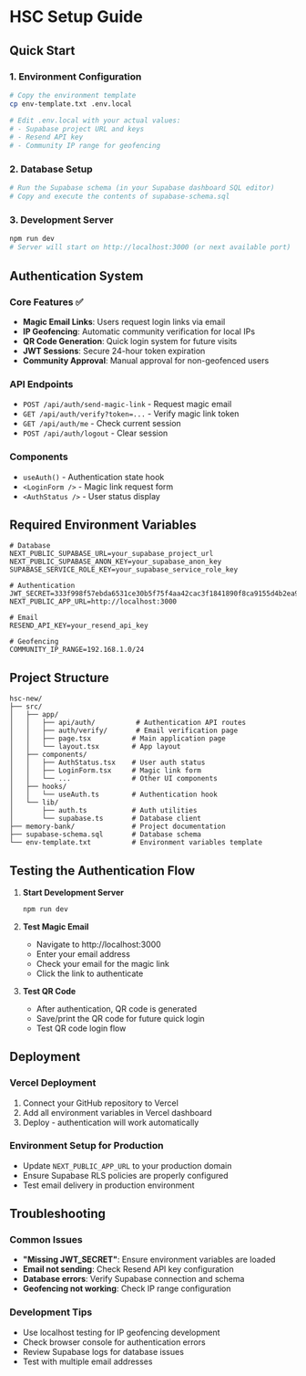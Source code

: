 # HSC Setup Guide

## Quick Start

### 1. Environment Configuration
```bash
# Copy the environment template
cp env-template.txt .env.local

# Edit .env.local with your actual values:
# - Supabase project URL and keys
# - Resend API key  
# - Community IP range for geofencing
```

### 2. Database Setup
```bash
# Run the Supabase schema (in your Supabase dashboard SQL editor)
# Copy and execute the contents of supabase-schema.sql
```

### 3. Development Server
```bash
npm run dev
# Server will start on http://localhost:3000 (or next available port)
```

## Authentication System

### Core Features ✅
- **Magic Email Links**: Users request login links via email
- **IP Geofencing**: Automatic community verification for local IPs  
- **QR Code Generation**: Quick login system for future visits
- **JWT Sessions**: Secure 24-hour token expiration
- **Community Approval**: Manual approval for non-geofenced users

### API Endpoints
- `POST /api/auth/send-magic-link` - Request magic email
- `GET /api/auth/verify?token=...` - Verify magic link token
- `GET /api/auth/me` - Check current session
- `POST /api/auth/logout` - Clear session

### Components
- `useAuth()` - Authentication state hook
- `<LoginForm />` - Magic link request form
- `<AuthStatus />` - User status display

## Required Environment Variables

```env
# Database
NEXT_PUBLIC_SUPABASE_URL=your_supabase_project_url
NEXT_PUBLIC_SUPABASE_ANON_KEY=your_supabase_anon_key  
SUPABASE_SERVICE_ROLE_KEY=your_supabase_service_role_key

# Authentication
JWT_SECRET=333f998f57ebda6531ce30b5f75f4aa42cac3f1841890f8ca9155d4b2ea947cd
NEXT_PUBLIC_APP_URL=http://localhost:3000

# Email
RESEND_API_KEY=your_resend_api_key

# Geofencing
COMMUNITY_IP_RANGE=192.168.1.0/24
```

## Project Structure

```
hsc-new/
├── src/
│   ├── app/
│   │   ├── api/auth/          # Authentication API routes
│   │   ├── auth/verify/       # Email verification page
│   │   ├── page.tsx          # Main application page
│   │   └── layout.tsx        # App layout
│   ├── components/
│   │   ├── AuthStatus.tsx    # User auth status
│   │   ├── LoginForm.tsx     # Magic link form
│   │   └── ...               # Other UI components
│   ├── hooks/
│   │   └── useAuth.ts        # Authentication hook
│   └── lib/
│       ├── auth.ts           # Auth utilities
│       └── supabase.ts       # Database client
├── memory-bank/              # Project documentation
├── supabase-schema.sql       # Database schema
└── env-template.txt          # Environment variables template
```

## Testing the Authentication Flow

1. **Start Development Server**
   ```bash
   npm run dev
   ```

2. **Test Magic Email**
   - Navigate to http://localhost:3000
   - Enter your email address
   - Check your email for the magic link
   - Click the link to authenticate

3. **Test QR Code**
   - After authentication, QR code is generated
   - Save/print the QR code for future quick login
   - Test QR code login flow

## Deployment

### Vercel Deployment
1. Connect your GitHub repository to Vercel
2. Add all environment variables in Vercel dashboard
3. Deploy - authentication will work automatically

### Environment Setup for Production
- Update `NEXT_PUBLIC_APP_URL` to your production domain
- Ensure Supabase RLS policies are properly configured
- Test email delivery in production environment

## Troubleshooting

### Common Issues
- **"Missing JWT_SECRET"**: Ensure environment variables are loaded
- **Email not sending**: Check Resend API key configuration
- **Database errors**: Verify Supabase connection and schema
- **Geofencing not working**: Check IP range configuration

### Development Tips
- Use localhost testing for IP geofencing development
- Check browser console for authentication errors
- Review Supabase logs for database issues
- Test with multiple email addresses 